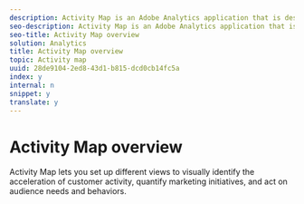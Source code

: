 ```yaml
---
description: Activity Map is an Adobe Analytics application that is designed to rank link activity using visual overlays and provide a dashboard of real-time analytics to monitor audience engagement of your web pages.
seo-description: Activity Map is an Adobe Analytics application that is designed to rank link activity using visual overlays and provide a dashboard of real-time analytics to monitor audience engagement of your web pages.
seo-title: Activity Map overview
solution: Analytics
title: Activity Map overview
topic: Activity map
uuid: 28de9104-2ed8-43d1-b815-dcd0cb14fc5a
index: y
internal: n
snippet: y
translate: y
---
```


# Activity Map overview

Activity Map lets you set up different views to visually identify the acceleration of customer activity, quantify marketing initiatives, and act on audience needs and behaviors. 

